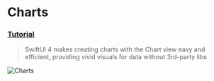 # Charts
 ### [Tutorial](https://designcode.io/swiftui-handbook-charts)
> SwiftUI 4 makes creating charts with the Chart view easy and efficient, providing vivid visuals for data without 3rd-party libs

![Charts](https://github.com/mrgsdev/DesignCode/assets/157994617/07d3d9d1-34e2-4f52-b494-14307af56955)
 